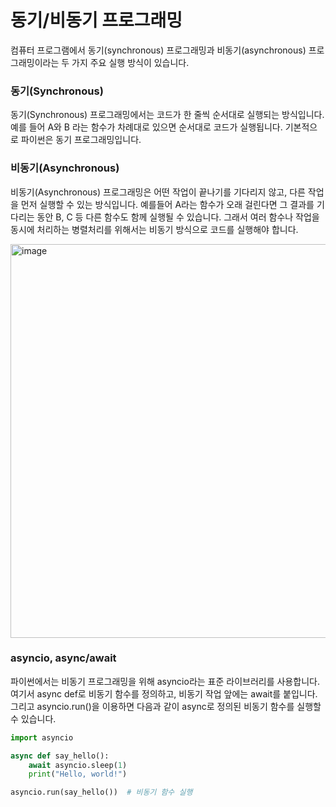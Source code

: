 # 동기/비동기 프로그래밍

컴퓨터 프로그램에서 동기(synchronous) 프로그래밍과 비동기(asynchronous) 프로그래밍이라는 두 가지 주요 실행 방식이 있습니다. 

### 동기(Synchronous)
동기(Synchronous) 프로그래밍에서는 코드가 한 줄씩 순서대로 실행되는 방식입니다. 예를 들어 A와 B 라는 함수가 차례대로 있으면 순서대로 코드가 실행됩니다. 기본적으로 파이썬은 동기 프로그래밍입니다. 

### 비동기(Asynchronous) 
비동기(Asynchronous) 프로그래밍은 어떤 작업이 끝나기를 기다리지 않고, 다른 작업을 먼저 실행할 수 있는 방식입니다. 예를들어 A라는 함수가 오래 걸린다면 그 결과를 기다리는 동안 B, C 등 다른 함수도 함께 실행될 수 있습니다. 그래서 여러 함수나 작업을 동시에 처리하는 병렬처리를 위해서는 비동기 방식으로 코드를 실행해야 합니다.

<img width="722" height="630" alt="image" src="https://github.com/user-attachments/assets/fa4a5eba-ba47-408b-b964-9915cd3e1d35" />

### asyncio, async/await

파이썬에서는 비동기 프로그래밍을 위해 asyncio라는 표준 라이브러리를 사용합니다. 여기서 async def로 비동기 함수를 정의하고, 비동기 작업 앞에는 await를 붙입니다. 그리고 asyncio.run()을 이용하면 다음과 같이 async로 정의된 비동기 함수를 실행할 수 있습니다.

```python
import asyncio

async def say_hello():
    await asyncio.sleep(1)
    print("Hello, world!")

asyncio.run(say_hello())  # 비동기 함수 실행
```

